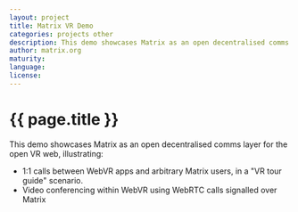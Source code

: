 ```yaml
---
layout: project
title: Matrix VR Demo
categories: projects other
description: This demo showcases Matrix as an open decentralised comms layer for the open VR web
author: matrix.org
maturity: 
language: 
license: 
---
```


# {{ page.title }}
This demo showcases Matrix as an open decentralised comms layer for the open VR web, illustrating:
* 1:1 calls between WebVR apps and arbitrary Matrix users, in a "VR tour guide" scenario.
* Video conferencing within WebVR using WebRTC calls signalled over Matrix
